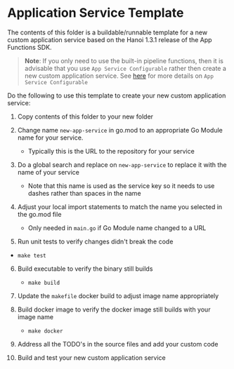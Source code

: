 # Application Service Template

The contents of this folder is a buildable/runnable template for a new custom application service based on the Hanoi 1.3.1 release of the App Functions SDK. 

> **Note**: If you only need to use the built-in pipeline functions, then it is advisable that you use `App Service Configurable` rather then create a new custom application service. See [here](https://docs.edgexfoundry.org/1.3/microservices/application/AppServiceConfigurable/) for more details on `App Service Configurable`

Do the following to use this template to create your new custom application service:

1. Copy contents of this folder to your new folder

2. Change name `new-app-service` in go.mod to an appropriate Go Module name for your service.

   - Typically this is the URL to the repository for your service

3. Do a global search and replace on `new-app-service` to replace it with the name of your service

   - Note that this name is used as the service key so it needs to use dashes rather than spaces in the name

4. Adjust your local import statements to match the name you selected in the go.mod file

   - Only needed in `main.go` if Go Module name changed to a URL

5.  Run unit tests to verify changes didn't break the code

   - `make test`

6. Build executable to verify the binary still builds

   - `make build`

7. Update the `makefile` docker build to adjust image name appropriately 

8. Build docker image to verify the docker image still builds with your image name

   - `make docker`

9. Address all the TODO's in the source files and add your custom code

10. Build and test your new custom application service

    